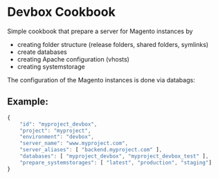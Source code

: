 Devbox Cookbook
===============
Simple cookbook that prepare a server for Magento instances by

- creating folder structure (release folders, shared folders, symlinks)
- create databases
- creating Apache configuration (vhosts)
- creating systemstorage

The configuration of the Magento instances is done via databags:

Example:
--------

```javascript
{
    "id": "myproject_devbox",
    "project": "myproject",
    "environment": "devbox",
    "server_name": "www.myproject.com",
    "server_aliases": [ "backend.myproject.com" ],
    "databases": [ "myproject_devbox", "myproject_devbox_test" ],
    "prepare_systemstorages": [ "latest", "production", "staging"]
}

```

